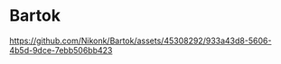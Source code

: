# Bartok
 


https://github.com/Nikonk/Bartok/assets/45308292/933a43d8-5606-4b5d-9dce-7ebb506bb423

